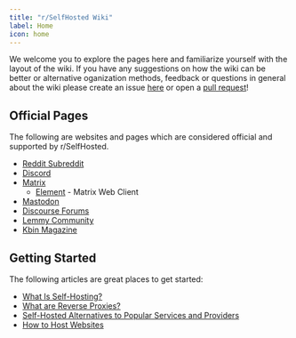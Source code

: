 ```yaml
---
title: "r/SelfHosted Wiki"
label: Home
icon: home
---
```


We welcome you to explore the pages here and familiarize yourself with the layout of the wiki. If you have any suggestions on how the wiki can be better or alternative oganization methods, feedback or questions in general about the wiki please create an issue [here](https://github.com/r-selfhosted/wiki/issues) or open a [pull request](https://github.com/r-selfhosted/wiki)!

## Official Pages

The following are websites and pages which are considered official and supported by r/SelfHosted.

- [Reddit Subreddit](https://reddit.com/r/selfhosted)
- [Discord](https://discord.gg/BHDByBdKEV)
- [Matrix](https://matrix.to/#/#selfhosted:matrix.org)
    - [Element](https://app.element.io/#/room/#selfhosted:matrix.org) - Matrix Web Client
- [Mastodon](https://selfhosted.chat)
- [Discourse Forums](https://forum.r-selfhosted.com/)
- [Lemmy Community](https://lemmy.nexus/c/selfhosted)
- [Kbin Magazine](https://kbin.boo/m/selfhosted)

## Getting Started

The following articles are great places to get started:

* [What Is Self-Hosting?](learn/what-is-self-hosting)
* [What are Reverse Proxies?](learn/what-are-reverse-proxies)
* [Self-Hosted Alternatives to Popular Services and Providers](learn/self-hosted-alternatives-to-popular-services-and-providers)
* [How to Host Websites](guides/software/web-hosting/how-to-host-websites)
